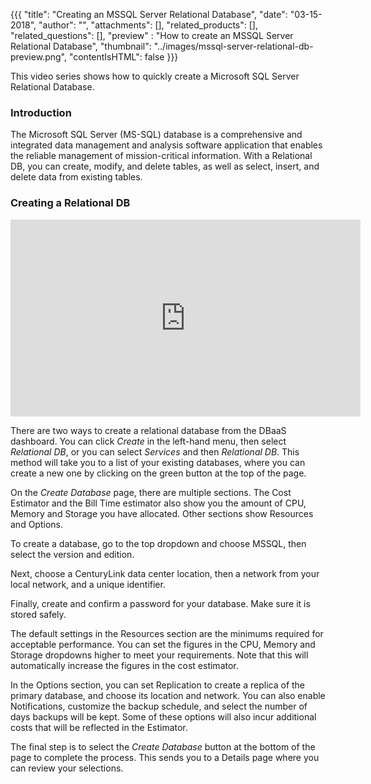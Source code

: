 {{{
  "title": "Creating an MSSQL Server Relational Database",
  "date": "03-15-2018",
  "author": "",
  "attachments": [],
  "related_products": [],
  "related_questions": [],
  "preview" : "How to create an MSSQL Server Relational Database",
  "thumbnail": "../images/mssql-server-relational-db-preview.png",
  "contentIsHTML": false
}}}

This video series shows how to quickly create a Microsoft SQL Server Relational Database.

### Introduction

The Microsoft SQL Server (MS-SQL) database is a comprehensive and integrated data management and analysis software application that enables the reliable management of mission-critical information. With a Relational DB, you can create, modify, and delete tables, as well as select, insert, and delete data from existing tables.

### Creating a Relational DB

<iframe width="560" height="315" src="https://player.vimeo.com/video/255618938" frameborder="0" allowfullscreen></iframe>

There are two ways to create a relational database from the DBaaS dashboard. You can click *Create* in the left-hand menu, then select *Relational DB*, or you can select *Services* and then *Relational DB*. This method will take you to a list of your existing databases, where you can create a new one by clicking on the green button at the top of the page.

On the *Create Database* page, there are multiple sections. The Cost Estimator and the Bill Time estimator also show you the amount of CPU, Memory and Storage you have allocated. Other sections show Resources and Options.

To create a database, go to the top dropdown and choose MSSQL, then select the version and edition.

Next, choose a CenturyLink data center location, then a network from your local network, and a unique identifier.

Finally, create and confirm a password for your database. Make sure it is stored safely.

The default settings in the Resources section are the minimums required for acceptable performance. You can set the figures in the CPU, Memory and Storage dropdowns higher to meet your requirements. Note that this will automatically increase the figures in the cost estimator.

In the Options section, you can set Replication to create a replica of the primary database, and choose its location and network. You can also enable Notifications, customize the backup schedule, and select the number of days backups will be kept. Some of these options will also incur additional costs that will be reflected in the Estimator.

The final step is to select the *Create Database* button at the bottom of the page to complete the process. This sends you to a Details page where you can review your selections. 
